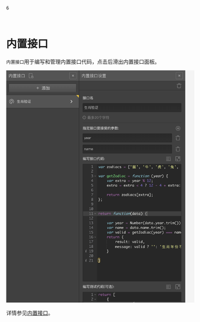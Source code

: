 ```index
6
```
```tag

```
```summary

```
# 内置接口

`内置接口`用于编写和管理内置接口代码，点击后滑出内置接口面板。

<img src='../assets/03components/07interface/embed-api.png'>

详情参见[内置接口](../../14customValidation/02requestValidation.md)。